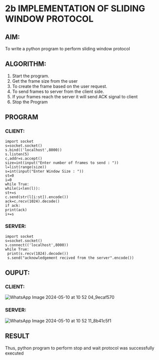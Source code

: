 # 2b IMPLEMENTATION OF SLIDING WINDOW PROTOCOL
## AIM:
To write a python program to perform sliding window protocol
## ALGORITHM:
1. Start the program.
2. Get the frame size from the user
3. To create the frame based on the user request.
4. To send frames to server from the client side.
5. If your frames reach the server it will send ACK signal to client
6. Stop the Program
## PROGRAM
 ### CLIENT:
 ```
import socket
s=socket.socket()
s.bind(('localhost',8000))
s.listen(5)
c,addr=s.accept()
size=int(input("Enter number of frames to send : "))
l=list(range(size))
s=int(input("Enter Window Size : "))
st=0
i=0
while True:
 while(i<len(l)):
 st+=s
 c.send(str(l[i:st]).encode())
 ack=c.recv(1024).decode()
 if ack:
 print(ack)
 i+=s
```
### SERVER:
```
import socket
s=socket.socket()
s.connect(('localhost',8000))
while True: 
 print(s.recv(1024).decode())
 s.send("acknowledgement recived from the server".encode())
```

## OUPUT:
 ### CLIENT:
![WhatsApp Image 2024-05-10 at 10 52 04_9ecaf570](https://github.com/cherryscharan/2b_SLIDING_WINDOW_PROTOCOL/assets/146930617/c0417f12-b82a-42ba-903b-877f3d9363aa)


### SERVER:
 
![WhatsApp Image 2024-05-10 at 10 52 11_8b41c5f1](https://github.com/cherryscharan/2b_SLIDING_WINDOW_PROTOCOL/assets/146930617/7bd16d3b-581c-4f3b-9990-ce77ca786e37)


## RESULT
Thus, python program to perform stop and wait protocol was successfully executed
